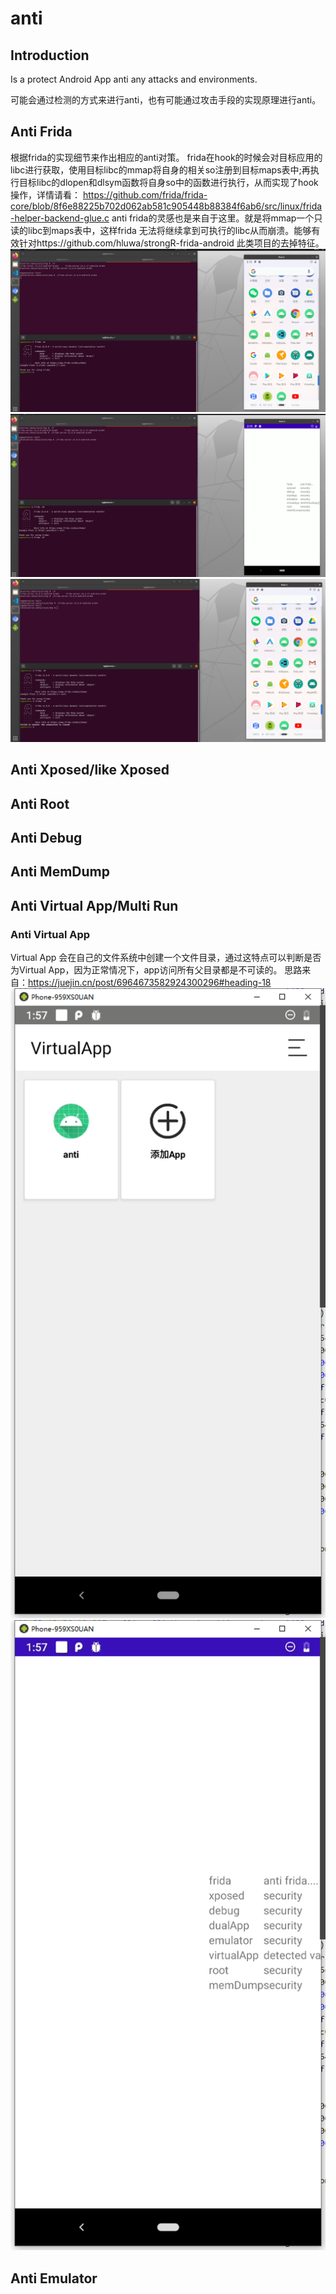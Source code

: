 # anti

## Introduction

Is a protect Android App anti any attacks and environments.

可能会通过检测的方式来进行anti，也有可能通过攻击手段的实现原理进行anti。

## Anti Frida

根据frida的实现细节来作出相应的anti对策。
frida在hook的时候会对目标应用的libc进行获取，使用目标libc的mmap将自身的相关so注册到目标maps表中;再执行目标libc的dlopen和dlsym函数将自身so中的函数进行执行，从而实现了hook操作，详情请看：
https://github.com/frida/frida-core/blob/8f6e88225b702d062ab581c905448b88384f6ab6/src/linux/frida-helper-backend-glue.c
anti frida的灵感也是来自于这里。就是将mmap一个只读的libc到maps表中，这样frida 无法将继续拿到可执行的libc从而崩溃。能够有效针对https://github.com/hluwa/strongR-frida-android 此类项目的去掉特征。
![](imgs/1.png)
![](imgs/2.png)
![](imgs/3.png)

## Anti Xposed/like Xposed

## Anti Root

## Anti Debug

## Anti MemDump

## Anti Virtual App/Multi Run

### Anti Virtual App
Virtual App 会在自己的文件系统中创建一个文件目录，通过这特点可以判断是否为Virtual App，因为正常情况下，app访问所有父目录都是不可读的。
思路来自：https://juejin.cn/post/6964673582924300296#heading-18
![](imgs/4.png)
![](imgs/5.png)

## Anti Emulator